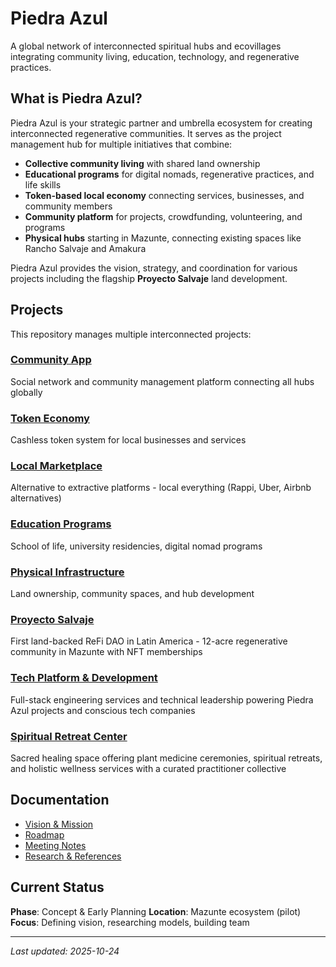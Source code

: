 # Piedra Azul

A global network of interconnected spiritual hubs and ecovillages integrating community living, education, technology, and regenerative practices.

## What is Piedra Azul?

Piedra Azul is your strategic partner and umbrella ecosystem for creating interconnected regenerative communities. It serves as the project management hub for multiple initiatives that combine:

- **Collective community living** with shared land ownership
- **Educational programs** for digital nomads, regenerative practices, and life skills
- **Token-based local economy** connecting services, businesses, and community members
- **Community platform** for projects, crowdfunding, volunteering, and programs
- **Physical hubs** starting in Mazunte, connecting existing spaces like Rancho Salvaje and Amakura

Piedra Azul provides the vision, strategy, and coordination for various projects including the flagship **Proyecto Salvaje** land development.

## Projects

This repository manages multiple interconnected projects:

### [Community App](projects/community-app/)
Social network and community management platform connecting all hubs globally

### [Token Economy](projects/token-economy/)
Cashless token system for local businesses and services

### [Local Marketplace](projects/local-marketplace/)
Alternative to extractive platforms - local everything (Rappi, Uber, Airbnb alternatives)

### [Education Programs](projects/education-programs/)
School of life, university residencies, digital nomad programs

### [Physical Infrastructure](projects/physical-infrastructure/)
Land ownership, community spaces, and hub development

### [Proyecto Salvaje](projects/proyecto-salvaje/)
First land-backed ReFi DAO in Latin America - 12-acre regenerative community in Mazunte with NFT memberships

### [Tech Platform & Development](projects/tech-platform/)
Full-stack engineering services and technical leadership powering Piedra Azul projects and conscious tech companies

### [Spiritual Retreat Center](projects/spiritual-retreat-center/)
Sacred healing space offering plant medicine ceremonies, spiritual retreats, and holistic wellness services with a curated practitioner collective

## Documentation

- [Vision & Mission](docs/vision.md)
- [Roadmap](docs/roadmap.md)
- [Meeting Notes](meetings/)
- [Research & References](research/)

## Current Status

**Phase**: Concept & Early Planning
**Location**: Mazunte ecosystem (pilot)
**Focus**: Defining vision, researching models, building team

---

*Last updated: 2025-10-24*
